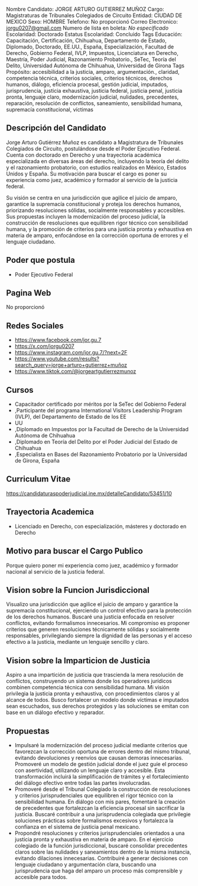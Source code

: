 Nombre Candidato: JORGE ARTURO GUTIERREZ MUÑOZ
Cargo: Magistraturas de Tribunales Colegiados de Circuito
Entidad: CIUDAD DE MEXICO
Sexo: HOMBRE
Telefono: No proporcionó
Correo Electronico: jorgu0207@gmail.com
Numero de lista en boleta: *No especificado*
Escolaridad: Doctorado
Estatus Escolaridad: Concluido
Tags Educación: Capacitación, Certificación, Chihuahua, Departamento de Estado, Diplomado, Doctorado, EE.UU., España, Especialización, Facultad de Derecho, Gobierno Federal, IVLP, Impuestos, Licenciatura en Derecho, Maestría, Poder Judicial, Razonamiento Probatorio., SeTec, Teoría del Delito, Universidad Autónoma de Chihuahua, Universidad de Girona
Tags Propósito: accesibilidad a la justicia, amparo, argumentación., claridad, competencia técnica, criterios sociales, criterios técnicos, derechos humanos, diálogo, eficiencia procesal, gestión judicial, imputados, jurisprudencia, justicia exhaustiva, justicia federal, justicia penal, justicia pronta, lenguaje claro, modernización judicial, nulidades, precedentes, reparación, resolución de conflictos, saneamiento, sensibilidad humana, supremacía constitucional, víctimas


## Descripción del Candidato 

Jorge Arturo Gutiérrez Muñoz es candidato a Magistratura de Tribunales Colegiados de Circuito, postulándose desde el Poder Ejecutivo Federal. Cuenta con doctorado en Derecho y una trayectoria académica especializada en diversas áreas del derecho, incluyendo la teoría del delito y el razonamiento probatorio, con estudios realizados en México, Estados Unidos y España.  Su motivación para buscar el cargo es poner su experiencia como juez, académico y formador al servicio de la justicia federal.

Su visión se centra en una jurisdicción que agilice el juicio de amparo, garantice la supremacía constitucional y proteja los derechos humanos, priorizando resoluciones sólidas, socialmente responsables y accesibles. Sus propuestas incluyen la modernización del proceso judicial, la construcción de resoluciones que equilibren rigor técnico con sensibilidad humana, y la promoción de criterios para una justicia pronta y exhaustiva en materia de amparo, enfocándose en la corrección oportuna de errores y el lenguaje ciudadano.


## Poder que postula

- Poder Ejecutivo Federal


## Pagina Web

No proporcionó


## Redes Sociales

- https://www.facebook.com/jor.gu.7
- https://x.com/jorgu0207
- https://www.instagram.com/jor.gu.7/?next=2F
- https://www.youtube.com/results?search_query=jorge+arturo+gutierrez+muñoz
- https://www.tiktok.com/@jorgeartgutierrezmunoz


## Cursos

- Capacitador certificado por méritos por la SeTec del Gobierno Federal
- ,Participante del programa International Visitors Leadership Program (IVLP), del Departamento de Estado de los EE
- UU
- ,Diplomado en Impuestos por la Facultad de Derecho de la Universidad Autónoma de Chihuahua
- ,Diplomado en Teoría del Delito por el Poder Judicial del Estado de Chihuahua
- ,Especialista en Bases del Razonamiento Probatorio por la Universidad de Girona, España


## Curriculum Vitae

https://candidaturaspoderjudicial.ine.mx/detalleCandidato/53451/10


## Trayectoria Academica

- Licenciado en Derecho, con especialización, másteres y doctorado en Derecho


## Motivo para buscar el Cargo Publico

Porque quiero poner mi experiencia como juez, académico y formador nacional al servicio de la justicia federal.


## Vision sobre la Funcion Jurisdiccional

Visualizo una jurisdicción que agilice el juicio de amparo y garantice la supremacía constitucional, ejerciendo un control efectivo para la protección de los derechos humanos. Buscaré una justicia enfocada en resolver conflictos, evitando formalismos innecesarios. Mi compromiso es proponer criterios que generen resoluciones técnicamente sólidas y socialmente responsables, privilegiando siempre la dignidad de las personas y el acceso efectivo a la justicia, mediante un lenguaje sencillo y claro.


## Vision sobre la Imparticion de Justicia

Aspiro a una impartición de justicia que trascienda la mera resolución de conflictos, construyendo un sistema donde los operadores jurídicos combinen competencia técnica con sensibilidad humana. Mi visión privilegia la justicia pronta y exhaustiva, con procedimientos claros y al alcance de todos. Busco fortalecer un modelo donde víctimas e imputados sean escuchados, sus derechos protegidos y las soluciones se emitan con base en un diálogo efectivo y reparador.


## Propuestas

- Impulsaré la modernización del proceso judicial mediante criterios que favorezcan la corrección oportuna de errores dentro del mismo tribunal, evitando devoluciones y reenvíos que causan demoras innecesarias. Promoveré un modelo de gestión judicial donde el juez guíe el proceso con asertividad, utilizando un lenguaje claro y accesible. Esta transformación incluirá la simplificación de trámites y el fortalecimiento del diálogo efectivo entre todas las partes involucradas.
- Promoveré desde el Tribunal Colegiado la construcción de resoluciones y criterios jurisprudenciales que equilibren el rigor técnico con la sensibilidad humana. En diálogo con mis pares, fomentaré la creación de precedentes que fortalezcan la eficiencia procesal sin sacrificar la justicia. Buscaré contribuir a una jurisprudencia colegiada que privilegie soluciones prácticas sobre formalismos excesivos y fortalezca la confianza en el sistema de justicia penal mexicano.
- Propondré resoluciones y criterios jurisprudenciales orientados a una justicia pronta y exhaustiva en materia de amparo. En el ejercicio colegiado de la función jurisdiccional, buscaré consolidar precedentes claros sobre las nulidades y saneamientos dentro de la misma instancia, evitando dilaciones innecesarias. Contribuiré a generar decisiones con lenguaje ciudadano y argumentación clara, buscando una jurisprudencia que haga del amparo un proceso más comprensible y accesible para todos.

